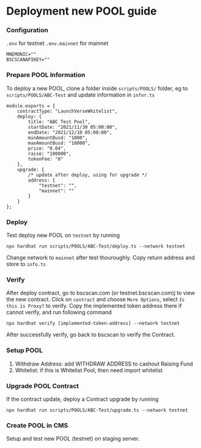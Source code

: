 # Deployment new POOL guide

### Configuration 
`.env` for testnet
`.env.mainnet` for mainnet

```shell
MNEMONIC=""
BSCSCANAPIKEY=""
```

### Prepare POOL Information

To deploy a new POOL, clone a folder inside `scripts/POOLS/` folder, eg to `scripts/POOLS/ABC-Test` and update information in `infor.ts`

    module.exports = {
        contractType: "LaunchVerseWhitelist",
        deploy: {
            title: "ABC Test Pool",
            startDate: "2021/11/30 05:00:00",
            endDate: "2021/12/10 05:00:00",
            minAmountBusd: "1000",
            maxAmountBusd: "10000",
            price: "0.04",
            raise: "100000",
            tokenFee: "0"
        },
        upgrade: { 
            /* update after deploy, using for upgrade */
            address: {
                "testnet": "",
                "mainnet": ""            
            }
        }
    };

### Deploy
Test deploy new POOL on `testnet` by running
```
npx hardhat run scripts/POOLS/ABC-Test/deploy.ts --network testnet
```
Change network to `mainnet` after test thouroughly.
Copy return address and store to `info.ts`
### Verify
After deploy contract, go to bscscan.com (or testnet.bscscan.com)j to view the new contract. Click on `contract` and choose `More Options`, select `Is this is Proxy?` to verify. Copy the implemented token address there if cannot verify, and run following command
```
npx hardhat verify [implemented-token-address] --network testnet
```
After successfully verify, go back to bscscan to verify the Contract.

### Setup POOL
1. Withdraw Address: add WITHDRAW ADDRESS to cashout Raising Fund
2. Whitelist: if this is Whitelist Pool, then need import whitelist
 
### Upgrade POOL Contract
If the contract update, deploy a Contract upgrade by running
```
npx hardhat run scripts/POOLS/ABC-Test/upgrade.ts --network testnet
```

### Create POOL in CMS
Setup and test new POOL (testnet) on staging server.